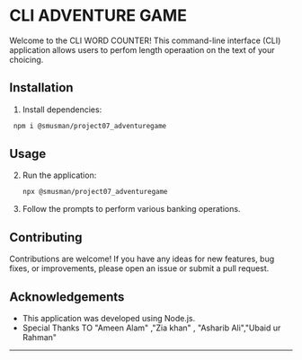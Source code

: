 # CLI ADVENTURE GAME

Welcome to the CLI WORD COUNTER! This command-line interface (CLI) application allows users to perfom length operaation on the text of your choicing.

## Installation

 1. Install dependencies:

   ```bash
    npm i @smusman/project07_adventuregame
   ```
## Usage

2. Run the application:

   ```bash
   npx @smusman/project07_adventuregame
   ```

3. Follow the prompts to perform various banking operations.
## Contributing

Contributions are welcome! If you have any ideas for new features, bug fixes, or improvements, please open an issue or submit a pull request.

## Acknowledgements

- This application was developed using Node.js.
- Special Thanks TO "Ameen Alam" ,"Zia khan" , "Asharib Ali","Ubaid ur Rahman"

---
